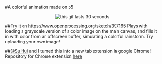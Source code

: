
#A colorful animation made on p5

<center><img src="COLORRAIN.gif" alt="this gif lasts 30 seconds"></center>

##Try it on https://www.openprocessing.org/sketch/397165
Plays with loading a grayscale version of a color image on the main canvas, and fills it in with color from an offscreen buffer, simulating a colorful rainstorm. Try uploading your own image!

##[@Su Hui](https://github.com/suhuiii/Colorburst) and I turned this into a new tab extension in google Chrome! Repository for Chrome extension [here](https://github.com/suhuiii/Colorburst)
